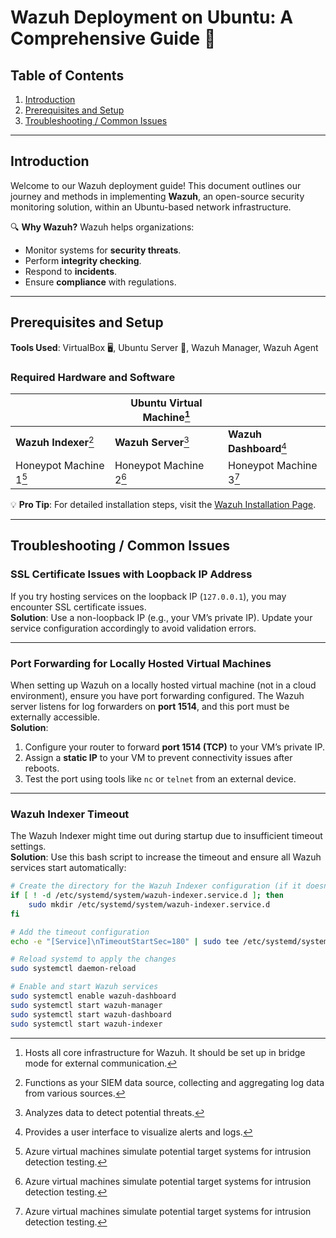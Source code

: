 # Wazuh Deployment on Ubuntu: A Comprehensive Guide 🚀

## Table of Contents
1. [Introduction](#introduction)
2. [Prerequisites and Setup](#prerequisites-and-setup)
3. [Troubleshooting / Common Issues](#troubleshooting--common-issues)

---

## Introduction
Welcome to our Wazuh deployment guide! This document outlines our journey and methods in implementing **Wazuh**, an open-source security monitoring solution, within an Ubuntu-based network infrastructure. 

🔍 **Why Wazuh?**
Wazuh helps organizations:
- Monitor systems for **security threats**.
- Perform **integrity checking**.
- Respond to **incidents**.
- Ensure **compliance** with regulations.

---

## Prerequisites and Setup
**Tools Used**: VirtualBox 🖥️, Ubuntu Server 🐧, Wazuh Manager, Wazuh Agent

### Required Hardware and Software
|                | **Ubuntu Virtual Machine**[^1] |                |
|----------------|----------------------------|----------------|
| **Wazuh Indexer**[^2] | **Wazuh Server**[^3]    | **Wazuh Dashboard**[^4] |
| Honeypot Machine 1[^5] | Honeypot Machine 2[^5] | Honeypot Machine 3[^5] |

[^1]: Hosts all core infrastructure for Wazuh. It should be set up in bridge mode for external communication.
[^2]: Functions as your SIEM data source, collecting and aggregating log data from various sources.
[^3]: Analyzes data to detect potential threats.
[^4]: Provides a user interface to visualize alerts and logs.
[^5]: Azure virtual machines simulate potential target systems for intrusion detection testing.

💡 **Pro Tip**: For detailed installation steps, visit the [Wazuh Installation Page](https://documentation.wazuh.com/current/installation-guide/wazuh-dashboard/index.html).

---

## Troubleshooting / Common Issues

### SSL Certificate Issues with Loopback IP Address
If you try hosting services on the loopback IP (`127.0.0.1`), you may encounter SSL certificate issues.  
**Solution**: Use a non-loopback IP (e.g., your VM’s private IP). Update your service configuration accordingly to avoid validation errors.

---

### Port Forwarding for Locally Hosted Virtual Machines
When setting up Wazuh on a locally hosted virtual machine (not in a cloud environment), ensure you have port forwarding configured. The Wazuh server listens for log forwarders on **port 1514**, and this port must be externally accessible.  
**Solution**:
1. Configure your router to forward **port 1514 (TCP)** to your VM’s private IP.
2. Assign a **static IP** to your VM to prevent connectivity issues after reboots.
3. Test the port using tools like `nc` or `telnet` from an external device.

---

### Wazuh Indexer Timeout
The Wazuh Indexer might time out during startup due to insufficient timeout settings.  
**Solution**: Use this bash script to increase the timeout and ensure all Wazuh services start automatically:

```bash
# Create the directory for the Wazuh Indexer configuration (if it doesn't exist)
if [ ! -d /etc/systemd/system/wazuh-indexer.service.d ]; then
    sudo mkdir /etc/systemd/system/wazuh-indexer.service.d
fi

# Add the timeout configuration
echo -e "[Service]\nTimeoutStartSec=180" | sudo tee /etc/systemd/system/wazuh-indexer.service.d/override.conf

# Reload systemd to apply the changes
sudo systemctl daemon-reload

# Enable and start Wazuh services
sudo systemctl enable wazuh-dashboard
sudo systemctl start wazuh-manager
sudo systemctl start wazuh-dashboard
sudo systemctl start wazuh-indexer
